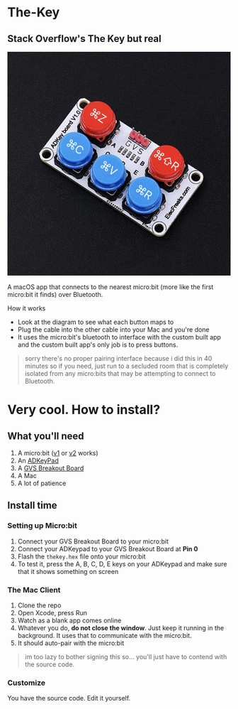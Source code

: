 # The-Key
## Stack Overflow's The Key but real
![KeypadDiagram.png](KeypadDiagram.png)

A macOS app that connects to the nearest micro:bit (more like the first micro:bit it finds) over Bluetooth.

How it works
- Look at the diagram to see what each button maps to
- Plug the cable into the other cable into your Mac and you're done
- It uses the micro:bit's bluetooth to interface with the custom built app and the custom built app's only job is to press buttons.

> sorry there's no proper pairing interface because i did this in 40 minutes so if you need, just run to a secluded room that is completely isolated from any micro:bits that may be attempting to connect to Bluetooth.

# Very cool. How to install?
## What you'll need
1. A micro:bit ([v1](https://gethacking.com/products/bbc-micro-bit-go) or [v2](https://gethacking.com/products/bbc-micro-bit-v2) works)
2. An [ADKeyPad](https://gethacking.com/products/octopus-adkeypad)
3. A [GVS Breakout Board](https://gethacking.com/products/elecfreaks-micro-bit-breakout-board)
4. A Mac 
5. A lot of patience 

## Install time
### Setting up Micro:bit
1. Connect your GVS Breakout Board to your micro:bit
2. Connect your ADKeypad to your GVS Breakout Board at **Pin 0**
3. Flash the `thekey.hex` file onto your micro:bit
4. To test it, press the A, B, C, D, E keys on your ADKeypad and make sure that it shows something on screen

### The Mac Client
1. Clone the repo
2. Open Xcode, press Run
3. Watch as a blank app comes online
4. Whatever you do, **do not close the window**. Just keep it running in the background. It uses that to communicate with the micro:bit.
5. It should auto-pair with the micro:bit

> im too lazy to bother signing this so... you'll just have to contend with the source code.

### Customize
You have the source code. Edit it yourself. 
